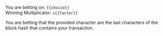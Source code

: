 You are betting on: `{{choice}}`  
Winning Multiplicator: `x{{factor}}`

You are betting that the provided character are the last characters of the block hash that contains your transaction.